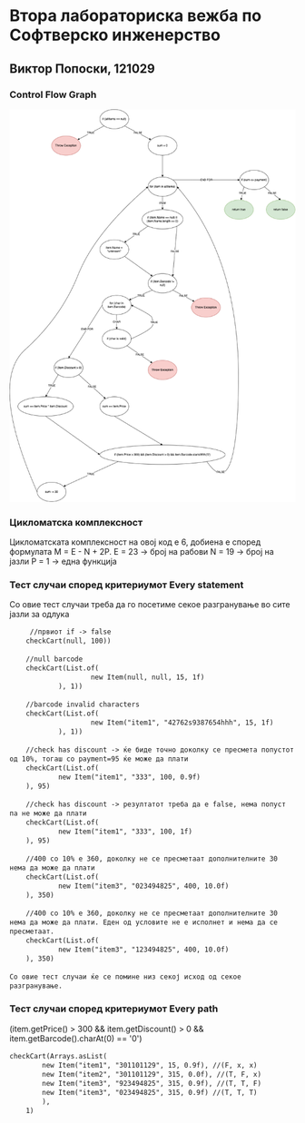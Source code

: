 # Втора лабораториска вежба по Софтверско инженерство

## Виктор Попоски, 121029

###  Control Flow Graph

![alt text](https://github.com/ViktorPxO/SI_2024_lab2_121029/blob/master/CFG.drawio.png?raw=true)

### Цикломатска комплексност

Цикломатската комплексност на овој код е 6, добиена е според формулата M = E - N + 2P.
E = 23 -> број на рабови
N = 19 -> број на јазли
P = 1 -> една функција

### Тест случаи според критериумот  Every statement 

Со овие тест случаи треба да го посетиме секое разгранување во сите јазли за одлука
		
		 //првиот if -> false
        checkCart(null, 100))
        
        //null barcode
        checkCart(List.of(
                        new Item(null, null, 15, 1f)
                ), 1))

        //barcode invalid characters
        checkCart(List.of(
                        new Item("item1", "42762s9387654hhh", 15, 1f)
                ), 1))

        //check has discount -> ќе биде точно доколку се пресмета попустот од 10%, тогаш со payment=95 ќе може да плати
        checkCart(List.of(
                new Item("item1", "333", 100, 0.9f)
        ), 95)

        //check has discount -> резултатот треба да е false, нема попуст па не може да плати
        checkCart(List.of(
                new Item("item1", "333", 100, 1f)
        ), 95)

        //400 со 10% е 360, доколку не се пресметаат дополнителните 30 нема да може да плати
        checkCart(List.of(
                new Item("item3", "023494825", 400, 10.0f)
        ), 350)

        //400 со 10% е 360, доколку не се пресметаат дополнителните 30 нема да може да плати. Еден од условите не е исполнет и нема да се пресметаат.
        checkCart(List.of(
                new Item("item3", "123494825", 400, 10.0f)
        ), 350)

	Со овие тест случаи ќе се помине низ секој исход од секое разгранување.

### Тест случаи според критериумот Every path

(item.getPrice() > 300 && item.getDiscount() > 0 && item.getBarcode().charAt(0) == '0')
	
	checkCart(Arrays.asList(
			new Item("item1", "301101129", 15, 0.9f), //(F, x, x) 
			new Item("item2", "301101129", 315, 0.0f), //(T, F, x)
			new Item("item3", "923494825", 315, 0.9f), //(T, T, F)
			new Item("item3", "023494825", 315, 0.9f) //(T, T, T)
			), 
		1) 
